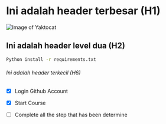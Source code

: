 # Ini adalah header terbesar (H1)
![Image of Yaktocat](https://octodex.github.com/images/yaktocat.png)
## Ini adalah header level dua (H2)
```bash
Python install -r requirements.txt
```
###### Ini adalah header terkecil (H6)
- [x] Login Github Account
- [x] Start Course
- [ ] Complete all the step that has been determine



